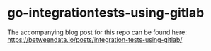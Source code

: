 # go-integrationtests-using-gitlab

The accompanying blog post for this repo can be found here: https://betweendata.io/posts/integration-tests-using-gitlab/